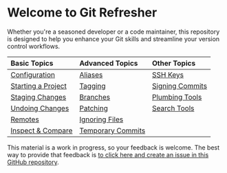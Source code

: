 # Welcome to Git Refresher

Whether you're a seasoned developer or a code maintainer, this repository is designed to help you enhance your Git skills and streamline your version control workflows.

<center>

|                  Basic Topics                  |         Advanced Topics          |         Other Topics         |
| :--------------------------------------------- | :------------------------------- | :---------------------------- |
| [Configuration](Basics/git_configuration.md)   | [Aliases](Advanced/git_alias.md) |  [SSH Keys](Github/git_ssh.md) |
| [Starting a Project](Basics/git_start.md)      | [Tagging](Advanced/git_tagging.md) | [Signing Commits](More/git_sign.md)  |
| [Staging Changes](Basics/git_stage.md)         | [Branches](Advanced/git_branch.md) |  [Plumbing Tools](More/plumbing.md) |
| [Undoing Changes](Basics/git_undoingthings.md) | [Patching](Advanced/git_patches.md) | [Search Tools](More/git_search.md)   |
| [Remotes](Basics/git_remotes.md)               | [Ignoring Files](Advanced/git_ignore.md)  |                               |
| [Inspect & Compare](Basics/git_inspect.md)     | [Temporary Commits](Advanced/git_stash.md)   |                               |

</center>

This material is a work in progress, so your feedback is welcome. The best way to provide that feedback is [to click here and create an issue in this GitHub repository](https://github.com/ArceLopera/git_refresher/issues).
